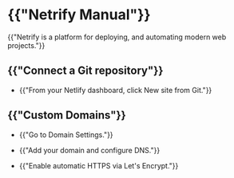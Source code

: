 # {{"Netrify Manual"}}

{{"Netrify is a platform for deploying, and automating modern web projects."}}

## {{"Connect a Git repository"}}

* {{"From your Netlify dashboard, click New site from Git."}}


## {{"Custom Domains"}}

* {{"Go to Domain Settings."}}

* {{"Add your domain and configure DNS."}}

* {{"Enable automatic HTTPS via Let's Encrypt."}}